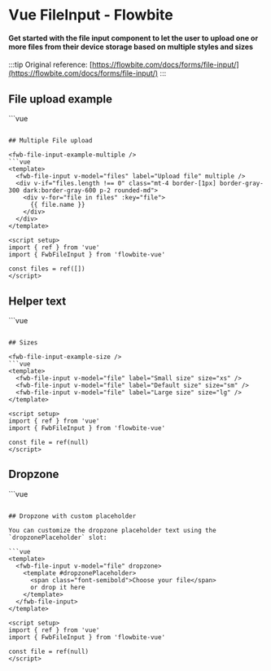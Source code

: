<script setup>
import FwbFileInputExample from './fileInput/examples/FwbFileInputExample.vue'
import FwbFileInputExampleHelper from './fileInput/examples/FwbFileInputExampleHelper.vue'
import FwbFileInputExampleSize from './fileInput/examples/FwbFileInputExampleSize.vue'
import FwbFileInputExampleDropZone from './fileInput/examples/FwbFileInputExampleDropZone.vue'
import FwbFileInputExampleMultiple from './fileInput/examples/FwbFileInputExampleMultiple.vue'
</script>

# Vue FileInput - Flowbite

#### Get started with the file input component to let the user to upload one or more files from their device storage based on multiple styles and sizes

:::tip
Original reference: [https://flowbite.com/docs/forms/file-input/](https://flowbite.com/docs/forms/file-input/)
:::

## File upload example

<fwb-file-input-example />
```vue
<template>
  <fwb-file-input v-model="file" label="Upload file" />
</template>

<script setup>
import { ref } from 'vue'
import { FwbFileInput } from 'flowbite-vue'

const file = ref(null)
</script>
```

## Multiple File upload

<fwb-file-input-example-multiple />
```vue
<template>
  <fwb-file-input v-model="files" label="Upload file" multiple />
  <div v-if="files.length !== 0" class="mt-4 border-[1px] border-gray-300 dark:border-gray-600 p-2 rounded-md">
    <div v-for="file in files" :key="file">
      {{ file.name }}
    </div>
  </div>
</template>

<script setup>
import { ref } from 'vue'
import { FwbFileInput } from 'flowbite-vue'

const files = ref([])
</script>
```

## Helper text

<fwb-file-input-example-helper />
```vue
<template>
  <fwb-file-input v-model="file" label="Upload file">
    <p class="!mt-1 text-sm text-gray-500 dark:text-gray-300">
      SVG, PNG, JPG or GIF (MAX. 800x400px).
    </p>
  </fwb-file-input>
</template>

<script setup>
import { ref } from 'vue'
import { FwbFileInput } from 'flowbite-vue'

const file = ref(null)
</script>
```

## Sizes

<fwb-file-input-example-size />
```vue
<template>
  <fwb-file-input v-model="file" label="Small size" size="xs" />
  <fwb-file-input v-model="file" label="Default size" size="sm" />
  <fwb-file-input v-model="file" label="Large size" size="lg" />
</template>

<script setup>
import { ref } from 'vue'
import { FwbFileInput } from 'flowbite-vue'

const file = ref(null)
</script>
```

## Dropzone


<fwb-file-input-example-drop-zone />
```vue
<template>
  <fwb-file-input v-model="file" dropzone />
</template>

<script setup>
import { ref } from 'vue'
import { FwbFileInput } from 'flowbite-vue'

const file = ref(null)
</script>
```

## Dropzone with custom placeholder

You can customize the dropzone placeholder text using the `dropzonePlaceholder` slot:

```vue
<template>
  <fwb-file-input v-model="file" dropzone>
    <template #dropzonePlaceholder>
      <span class="font-semibold">Choose your file</span>
      or drop it here
    </template>
  </fwb-file-input>
</template>

<script setup>
import { ref } from 'vue'
import { FwbFileInput } from 'flowbite-vue'

const file = ref(null)
</script>
```